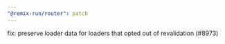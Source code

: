 ```yaml
---
"@remix-run/router": patch
---
```


fix: preserve loader data for loaders that opted out of revalidation (#8973)
